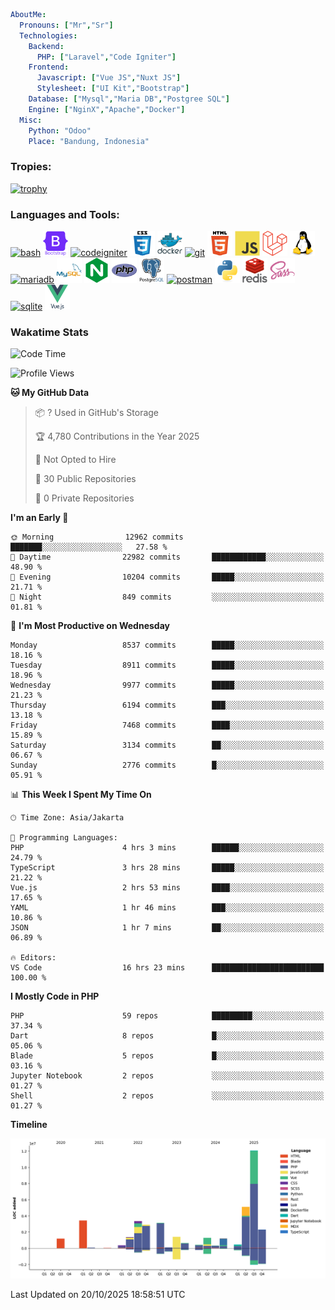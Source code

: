 ```yaml
AboutMe:
  Pronouns: ["Mr","Sr"]
  Technologies:
    Backend:
      PHP: ["Laravel","Code Igniter"]
    Frontend:
      Javascript: ["Vue JS","Nuxt JS"]
      Stylesheet: ["UI Kit","Bootstrap"]
    Database: ["Mysql","Maria DB","Postgree SQL"]
    Engine: ["NginX","Apache","Docker"]
  Misc:
    Python: "Odoo"
    Place: "Bandung, Indonesia"
```
### Tropies:

[![trophy](https://github-profile-trophy.vercel.app/?username=vheins&rank=-C,-B)](https://github.com/vheins)

### Languages and Tools:

[<img src="https://www.vectorlogo.zone/logos/gnu_bash/gnu_bash-icon.svg" alt="bash" width="40" height="40"/>](https://www.gnu.org/software/bash/)
[<img src="https://raw.githubusercontent.com/devicons/devicon/master/icons/bootstrap/bootstrap-plain-wordmark.svg" alt="bootstrap" width="40" height="40"/>](https://getbootstrap.com)
[<img src="https://cdn.worldvectorlogo.com/logos/codeigniter.svg" alt="codeigniter" width="40" height="40"/>](https://codeigniter.com)
[<img src="https://raw.githubusercontent.com/devicons/devicon/master/icons/css3/css3-original-wordmark.svg" alt="css3" width="40" height="40"/>](https://www.w3schools.com/css/)
[<img src="https://raw.githubusercontent.com/devicons/devicon/master/icons/docker/docker-original-wordmark.svg" alt="docker" width="40" height="40"/>](https://www.docker.com/)
[<img src="https://www.vectorlogo.zone/logos/git-scm/git-scm-icon.svg" alt="git" width="40" height="40"/>](https://git-scm.com/)
[<img src="https://raw.githubusercontent.com/devicons/devicon/master/icons/html5/html5-original-wordmark.svg" alt="html5" width="40" height="40"/>](https://www.w3.org/html/)
[<img src="https://raw.githubusercontent.com/devicons/devicon/master/icons/javascript/javascript-original.svg" alt="javascript" width="40" height="40"/>](https://developer.mozilla.org/en-US/docs/Web/JavaScript)
[<img src="https://raw.githubusercontent.com/devicons/devicon/master/icons/laravel/laravel-original.svg" alt="laravel" width="40" height="40"/>](https://laravel.com/)
[<img src="https://raw.githubusercontent.com/devicons/devicon/master/icons/linux/linux-original.svg" alt="linux" width="40" height="40"/>](https://www.linux.org/)
[<img src="https://www.vectorlogo.zone/logos/mariadb/mariadb-icon.svg" alt="mariadb" width="40" height="40"/>](https://mariadb.org/)
[<img src="https://raw.githubusercontent.com/devicons/devicon/master/icons/mysql/mysql-original-wordmark.svg" alt="mysql" width="40" height="40"/>](https://www.mysql.com/)
[<img src="https://raw.githubusercontent.com/devicons/devicon/master/icons/nginx/nginx-original.svg" alt="nginx" width="40" height="40"/>](https://www.nginx.com)
[<img src="https://raw.githubusercontent.com/devicons/devicon/master/icons/php/php-original.svg" alt="php" width="40" height="40"/>](https://www.php.net)
[<img src="https://raw.githubusercontent.com/devicons/devicon/master/icons/postgresql/postgresql-original-wordmark.svg" alt="postgresql" width="40" height="40"/>](https://www.postgresql.org)
[<img src="https://www.vectorlogo.zone/logos/getpostman/getpostman-icon.svg" alt="postman" width="40" height="40"/>](https://postman.com)
[<img src="https://raw.githubusercontent.com/devicons/devicon/master/icons/python/python-original.svg" alt="python" width="40" height="40"/>](https://www.python.org)
[<img src="https://raw.githubusercontent.com/devicons/devicon/master/icons/redis/redis-original-wordmark.svg" alt="redis" width="40" height="40"/>](https://redis.io)
[<img src="https://raw.githubusercontent.com/devicons/devicon/master/icons/sass/sass-original.svg" alt="sass" width="40" height="40"/>](https://sass-lang.com)
[<img src="https://www.vectorlogo.zone/logos/sqlite/sqlite-icon.svg" alt="sqlite" width="40" height="40"/>](https://www.sqlite.org/)
[<img src="https://raw.githubusercontent.com/devicons/devicon/master/icons/vuejs/vuejs-original-wordmark.svg" alt="vuejs" width="40" height="40"/>](https://vuejs.org/)

### Wakatime Stats

<!--START_SECTION:waka-->
![Code Time](http://img.shields.io/badge/Code%20Time-3%2C277%20hrs%2024%20mins-blue)

![Profile Views](http://img.shields.io/badge/Profile%20Views-2-blue)

**🐱 My GitHub Data** 

> 📦 ? Used in GitHub's Storage 
 > 
> 🏆 4,780 Contributions in the Year 2025
 > 
> 🚫 Not Opted to Hire
 > 
> 📜 30 Public Repositories 
 > 
> 🔑 0 Private Repositories 
 > 
**I'm an Early 🐤** 

```text
🌞 Morning                12962 commits       ███████░░░░░░░░░░░░░░░░░░   27.58 % 
🌆 Daytime                22982 commits       ████████████░░░░░░░░░░░░░   48.90 % 
🌃 Evening                10204 commits       █████░░░░░░░░░░░░░░░░░░░░   21.71 % 
🌙 Night                  849 commits         ░░░░░░░░░░░░░░░░░░░░░░░░░   01.81 % 
```
📅 **I'm Most Productive on Wednesday** 

```text
Monday                   8537 commits        █████░░░░░░░░░░░░░░░░░░░░   18.16 % 
Tuesday                  8911 commits        █████░░░░░░░░░░░░░░░░░░░░   18.96 % 
Wednesday                9977 commits        █████░░░░░░░░░░░░░░░░░░░░   21.23 % 
Thursday                 6194 commits        ███░░░░░░░░░░░░░░░░░░░░░░   13.18 % 
Friday                   7468 commits        ████░░░░░░░░░░░░░░░░░░░░░   15.89 % 
Saturday                 3134 commits        ██░░░░░░░░░░░░░░░░░░░░░░░   06.67 % 
Sunday                   2776 commits        █░░░░░░░░░░░░░░░░░░░░░░░░   05.91 % 
```


📊 **This Week I Spent My Time On** 

```text
🕑︎ Time Zone: Asia/Jakarta

💬 Programming Languages: 
PHP                      4 hrs 3 mins        ██████░░░░░░░░░░░░░░░░░░░   24.79 % 
TypeScript               3 hrs 28 mins       █████░░░░░░░░░░░░░░░░░░░░   21.22 % 
Vue.js                   2 hrs 53 mins       ████░░░░░░░░░░░░░░░░░░░░░   17.65 % 
YAML                     1 hr 46 mins        ███░░░░░░░░░░░░░░░░░░░░░░   10.86 % 
JSON                     1 hr 7 mins         ██░░░░░░░░░░░░░░░░░░░░░░░   06.89 % 

🔥 Editors: 
VS Code                  16 hrs 23 mins      █████████████████████████   100.00 % 
```

**I Mostly Code in PHP** 

```text
PHP                      59 repos            █████████░░░░░░░░░░░░░░░░   37.34 % 
Dart                     8 repos             █░░░░░░░░░░░░░░░░░░░░░░░░   05.06 % 
Blade                    5 repos             █░░░░░░░░░░░░░░░░░░░░░░░░   03.16 % 
Jupyter Notebook         2 repos             ░░░░░░░░░░░░░░░░░░░░░░░░░   01.27 % 
Shell                    2 repos             ░░░░░░░░░░░░░░░░░░░░░░░░░   01.27 % 
```



**Timeline**

![Lines of Code chart](https://raw.githubusercontent.com/vheins/vheins/main/assets/bar_graph.png)


 Last Updated on 20/10/2025 18:58:51 UTC
<!--END_SECTION:waka-->
